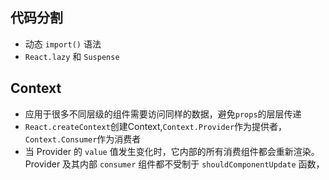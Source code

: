 ## 代码分割
+ 动态 `import()` 语法
+ `React.lazy` 和 `Suspense`

## Context
+ 应用于很多不同层级的组件需要访问同样的数据，避免`props`的层层传递
+ `React.createContext`创建Context,`Context.Provider`作为提供者，`Context.Consumer`作为消费者
+ 当 Provider 的 `value` 值发生变化时，它内部的所有消费组件都会重新渲染。Provider 及其内部 `consumer` 组件都不受制于 `shouldComponentUpdate` 函数，

